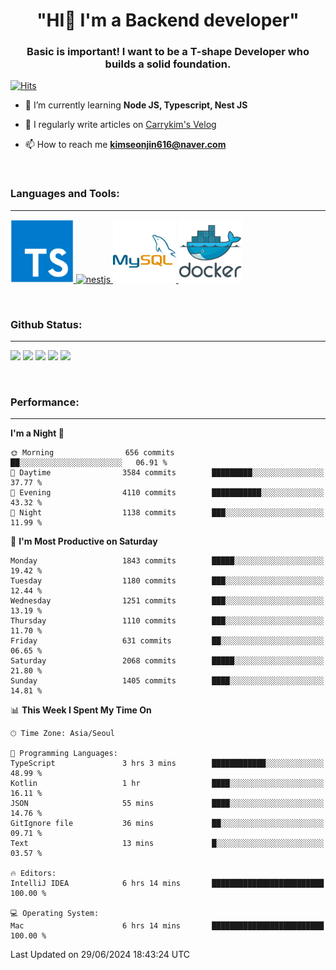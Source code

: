 <h1 align="center">"HI👋 I'm a Backend developer" </h1>
<h3 align="center">Basic is important! I want to be a T-shape Developer who builds a solid foundation.</h3>

[![Hits](https://hits.seeyoufarm.com/api/count/incr/badge.svg?url=https%3A%2F%2Fgithub.com%2Fgimseonjin&count_bg=%2318BFE5&title_bg=%23555555&icon=ko-fi.svg&icon_color=%23E7E7E7&title=hits&edge_flat=false)](https://hits.seeyoufarm.com)

- 🌱 I’m currently learning **Node JS, Typescript, Nest JS**

- 📝 I regularly write articles on [Carrykim's Velog](https://velog.io/@carrykim)

- 📫 How to reach me **kimseonjin616@naver.com**

<br/>

<h3 align="left">Languages and Tools:</h3>

***

<p align="left"> 
 <a href="https://www.typescriptlang.org/" target="_blank" rel="noreferrer"> <img src="https://raw.githubusercontent.com/devicons/devicon/master/icons/typescript/typescript-original.svg" alt="typescript" width="20%" height="20%"/> </a>
<a href="https://nestjs.com/" target="_blank" rel="noreferrer"> <img src="https://docs.nestjs.com/assets/logo-small.svg" alt="nestjs" width="20%" height="20%"/> </a> 
<a href="https://www.mysql.com/" target="_blank" rel="noreferrer"> <img src="https://raw.githubusercontent.com/devicons/devicon/master/icons/mysql/mysql-original-wordmark.svg" alt="mysql" width="20%" height="20%"/>  </a>
 <a href="https://www.docker.com/" target="_blank" rel="noreferrer"> <img src="https://raw.githubusercontent.com/devicons/devicon/master/icons/docker/docker-original-wordmark.svg" alt="docker" width="20%" height="20%"/> </a>
 </p>
</p>

<br/>

<h3 align="left">Github Status:</h3>

***

![](http://github-profile-summary-cards.vercel.app/api/cards/profile-details?username=gimseonjin&theme=nord_bright)
![](http://github-profile-summary-cards.vercel.app/api/cards/repos-per-language?username=gimseonjin&theme=nord_bright)
![](http://github-profile-summary-cards.vercel.app/api/cards/most-commit-language?username=gimseonjin&theme=nord_bright)
![](http://github-profile-summary-cards.vercel.app/api/cards/stats?username=gimseonjin&theme=nord_bright)
![](http://github-profile-summary-cards.vercel.app/api/cards/productive-time?username=gimseonjin&theme=nord_bright&utcOffset=8)


<br/>

<h3 align="left">Performance:</h3>

***

<!--START_SECTION:waka-->
**I'm a Night 🦉** 

```text
🌞 Morning                656 commits         ██░░░░░░░░░░░░░░░░░░░░░░░   06.91 % 
🌆 Daytime                3584 commits        █████████░░░░░░░░░░░░░░░░   37.77 % 
🌃 Evening                4110 commits        ███████████░░░░░░░░░░░░░░   43.32 % 
🌙 Night                  1138 commits        ███░░░░░░░░░░░░░░░░░░░░░░   11.99 % 
```
📅 **I'm Most Productive on Saturday** 

```text
Monday                   1843 commits        █████░░░░░░░░░░░░░░░░░░░░   19.42 % 
Tuesday                  1180 commits        ███░░░░░░░░░░░░░░░░░░░░░░   12.44 % 
Wednesday                1251 commits        ███░░░░░░░░░░░░░░░░░░░░░░   13.19 % 
Thursday                 1110 commits        ███░░░░░░░░░░░░░░░░░░░░░░   11.70 % 
Friday                   631 commits         ██░░░░░░░░░░░░░░░░░░░░░░░   06.65 % 
Saturday                 2068 commits        █████░░░░░░░░░░░░░░░░░░░░   21.80 % 
Sunday                   1405 commits        ████░░░░░░░░░░░░░░░░░░░░░   14.81 % 
```


📊 **This Week I Spent My Time On** 

```text
🕑︎ Time Zone: Asia/Seoul

💬 Programming Languages: 
TypeScript               3 hrs 3 mins        ████████████░░░░░░░░░░░░░   48.99 % 
Kotlin                   1 hr                ████░░░░░░░░░░░░░░░░░░░░░   16.11 % 
JSON                     55 mins             ████░░░░░░░░░░░░░░░░░░░░░   14.76 % 
GitIgnore file           36 mins             ██░░░░░░░░░░░░░░░░░░░░░░░   09.71 % 
Text                     13 mins             █░░░░░░░░░░░░░░░░░░░░░░░░   03.57 % 

🔥 Editors: 
IntelliJ IDEA            6 hrs 14 mins       █████████████████████████   100.00 % 

💻 Operating System: 
Mac                      6 hrs 14 mins       █████████████████████████   100.00 % 
```


 Last Updated on 29/06/2024 18:43:24 UTC
<!--END_SECTION:waka-->

<div align="center">
  
